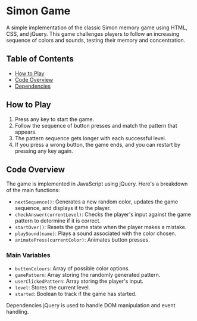 # Simon Game

A simple implementation of the classic Simon memory game using HTML, CSS, and jQuery. This game challenges players to follow an increasing sequence of colors and sounds, testing their memory and concentration.

## Table of Contents

- [How to Play](#how-to-play)
- [Code Overview](#code-overview)
- [Dependencies](#dependencies)

## How to Play

1. Press any key to start the game.
2. Follow the sequence of button presses and match the pattern that appears.
3. The pattern sequence gets longer with each successful level.
4. If you press a wrong button, the game ends, and you can restart by pressing any key again.

## Code Overview

The game is implemented in JavaScript using jQuery. Here's a breakdown of the main functions:

- `nextSequence()`: Generates a new random color, updates the game sequence, and displays it to the player.
- `checkAnswer(currentLevel)`: Checks the player's input against the game pattern to determine if it is correct.
- `startOver()`: Resets the game state when the player makes a mistake.
- `playSound(name)`: Plays a sound associated with the color chosen.
- `animatePress(currentColor)`: Animates button presses.

### Main Variables

- `buttonColours`: Array of possible color options.
- `gamePattern`: Array storing the randomly generated pattern.
- `userClickedPattern`: Array storing the player's input.
- `level`: Stores the current level.
- `started`: Boolean to track if the game has started.

Dependencies
jQuery is used to handle DOM manipulation and event handling.
